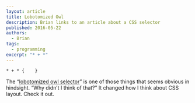 ```yaml
---
layout: article
title: Lobotomized Owl
description: Brian links to an article about a CSS selector
published: 2016-05-22
authors:
  - Brian
tags: 
  - programming
excerpt: "* + *"
---
```

`* + * {    }`

The “[lobotomized owl selector](http://alistapart.com/article/axiomatic-css-and-lobotomized-owls)” is one of those things that seems obvious in hindsight. “Why didn’t I think of that?” It changed how I think about CSS layout. Check it out.